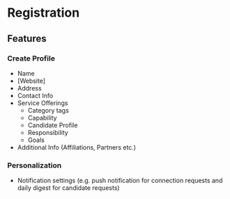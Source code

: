 # Registration

## Features

### Create Profile
- Name
- [Website]
- Address
- Contact Info
- Service Offerings
    - Category tags
    - Capability
    - Candidate Profile
    - Responsibility
    - Goals
- Additional Info (Affiliations, Partners etc.)

### Personalization
- Notification settings (e.g. push notification for connection requests and daily digest for candidate requests)